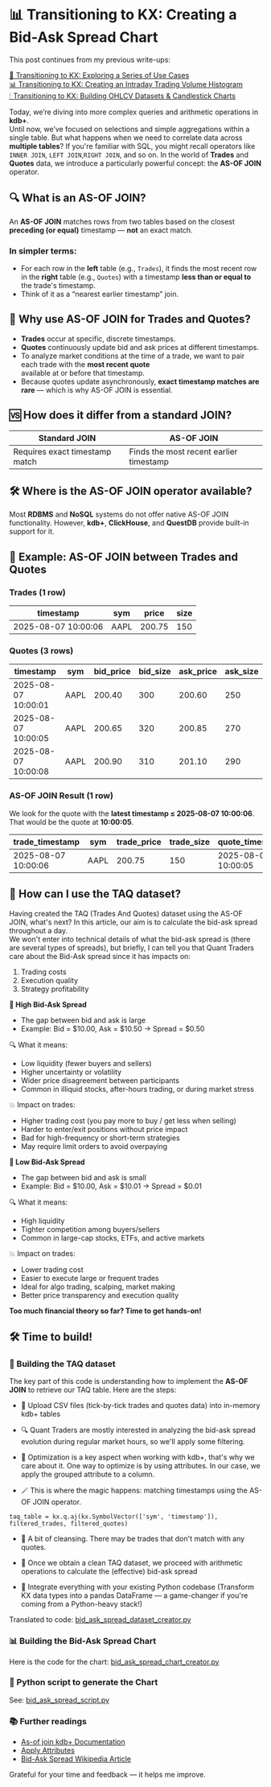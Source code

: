 # 📊 Transitioning to KX: Creating a Bid-Ask Spread Chart

This post continues from my previous write-ups:

[🚀 Transitioning to KX: Exploring a Series of Use Cases](https://www.linkedin.com/pulse/transitioning-kx-products-exploring-series-use-cases-fabio-gaiera-rfi2f)  
[📊 Transitioning to KX: Creating an Intraday Trading Volume Histogram ](https://www.linkedin.com/pulse/transitioning-kx-products-creating-intraday-trading-volume-gaiera-c1lxf)  
[🕯 Transitioning to KX: Building OHLCV Datasets & Candlestick Charts ](https://www.linkedin.com/pulse/transitioning-kx-products-building-ohlcv-datasets-charts-fabio-gaiera-hozzf)  

Today, we’re diving into more complex queries and arithmetic operations in **kdb+**.  
Until now, we’ve focused on selections and simple aggregations within a single table. But what happens when we need to correlate data across **multiple tables**? If you're familiar with SQL, you might recall operators like `INNER JOIN`, `LEFT JOIN`,`RIGHT JOIN`, and so on. In the world of **Trades** and **Quotes** data, we introduce a particularly powerful concept: the **AS-OF JOIN** operator.

## 🔍 What is an AS-OF JOIN?

An **AS-OF JOIN** matches rows from two tables based on the closest **preceding (or equal)** timestamp — **not** an exact match.

### In simpler terms:

- For each row in the **left** table (e.g., `Trades`), it finds the most recent row in the **right** table (e.g., `Quotes`) with a timestamp **less than or equal to** the trade's timestamp.  
- Think of it as a “nearest earlier timestamp” join.

## 🧠 Why use AS-OF JOIN for Trades and Quotes?

- **Trades** occur at specific, discrete timestamps.  
- **Quotes** continuously update bid and ask prices at different timestamps.  
- To analyze market conditions at the time of a trade, we want to pair each trade with the **most recent quote**  
  available at or before that timestamp.  
- Because quotes update asynchronously, **exact timestamp matches are rare** — which is why AS-OF JOIN is essential.

## 🆚 How does it differ from a standard JOIN?

| Standard JOIN                  | AS-OF JOIN                              |
|-------------------------------|---------------------------------------|
| Requires exact timestamp match | Finds the most recent earlier timestamp |

## 🛠️ Where is the AS-OF JOIN operator available?

Most **RDBMS** and **NoSQL** systems do not offer native AS-OF JOIN functionality. However, **kdb+**, **ClickHouse**, and **QuestDB** provide built-in support for it.

## 🧪 Example: AS-OF JOIN between Trades and Quotes

### Trades (1 row)

| timestamp           | sym  | price  | size |
|---------------------|------|--------|------|
| 2025-08-07 10:00:06 | AAPL | 200.75 | 150  |

### Quotes (3 rows)

| timestamp           | sym  | bid_price | bid_size | ask_price | ask_size |
|---------------------|------|-----------|----------|-----------|----------|
| 2025-08-07 10:00:01 | AAPL | 200.40    | 300      | 200.60    | 250      |
| 2025-08-07 10:00:05 | AAPL | 200.65    | 320      | 200.85    | 270      |
| 2025-08-07 10:00:08 | AAPL | 200.90    | 310      | 201.10    | 290      |

### AS-OF JOIN Result (1 row)

We look for the quote with the **latest timestamp ≤ 2025-08-07 10:00:06**. That would be the quote at **10:00:05**.

| trade_timestamp     | sym  | trade_price | trade_size | quote_timestamp     | bid_price | bid_size | ask_price | ask_size |
|---------------------|------|-------------|------------|---------------------|-----------|----------|-----------|----------|
| 2025-08-07 10:00:06 | AAPL | 200.75      | 150        | 2025-08-07 10:00:05 | 200.65    | 320      | 200.85    | 270      |

## 🤔 How can I use the TAQ dataset?

Having created the TAQ (Trades And Quotes) dataset using the AS-OF JOIN, what's next? In this article, our aim is to calculate the bid-ask spread throughout a day.  
We won't enter into technical details of what the bid-ask spread is (there are several types of spreads), but briefly, I can tell you that Quant Traders care about the Bid-Ask spread since it has impacts on:

1. Trading costs  
2. Execution quality  
3. Strategy profitability

**🔼 High Bid-Ask Spread**

- The gap between bid and ask is large  
- Example: Bid = $10.00, Ask = $10.50 → Spread = $0.50

🔍 What it means:

- Low liquidity (fewer buyers and sellers)  
- Higher uncertainty or volatility  
- Wider price disagreement between participants  
- Common in illiquid stocks, after-hours trading, or during market stress

💥 Impact on trades:

- Higher trading cost (you pay more to buy / get less when selling)  
- Harder to enter/exit positions without price impact  
- Bad for high-frequency or short-term strategies  
- May require limit orders to avoid overpaying

**🔽 Low Bid-Ask Spread**

- The gap between bid and ask is small  
- Example: Bid = $10.00, Ask = $10.01 → Spread = $0.01

🔍 What it means:

- High liquidity  
- Tighter competition among buyers/sellers  
- Common in large-cap stocks, ETFs, and active markets

💥 Impact on trades:

- Lower trading cost  
- Easier to execute large or frequent trades  
- Ideal for algo trading, scalping, market making  
- Better price transparency and execution quality

**Too much financial theory so far? Time to get hands-on!**

## 🛠️ Time to build!

### 🔄 Building the TAQ dataset

The key part of this code is understanding how to implement the **AS-OF JOIN** to retrieve our TAQ table. Here are the steps:

- 📂 Upload CSV files (tick-by-tick trades and quotes data) into in-memory kdb+ tables  

- 🔍 Quant Traders are mostly interested in analyzing the bid-ask spread evolution during regular market hours, so we'll apply some filtering.  

- 🚀 Optimization is a key aspect when working with kdb+, that's why we care about it. One way to optimize is by using attributes. In our case, we apply the grouped attribute to a column.

- 🪄 This is where the magic happens: matching timestamps using the AS-OF JOIN operator.

```
taq_table = kx.q.aj(kx.SymbolVector(['sym', 'timestamp']), filtered_trades, filtered_quotes)
```
- 🧹 A bit of cleansing. There may be trades that don't match with any quotes.  

- 🔢 Once we obtain a clean TAQ dataset, we proceed with arithmetic operations to calculate the (effective) bid-ask spread

- 🧬 Integrate everything with your existing Python codebase (Transform KX data types into a pandas DataFrame — a
  game-changer if you're coming from a Python-heavy stack!)  

Translated to code: [bid_ask_spread_dataset_creator.py](https://github.com/fabiogaiera/transitioning-to-kx/blob/master/bid_ask_spread/bid_ask_spread_dataset_creator.py)

### 📊 Building the Bid-Ask Spread Chart

Here is the code for the chart: [bid_ask_spread_chart_creator.py](https://github.com/fabiogaiera/transitioning-to-kx/blob/master/bid_ask_spread/bid_ask_spread_chart_creator.py)

### 🐍 Python script to generate the Chart

See: [bid_ask_spread_script.py](https://github.com/fabiogaiera/transitioning-to-kx/blob/master/bid_ask_spread/bid_ask_spread_script.py)

### 📚 Further readings

- [As-of join kdb+ Documentation](https://code.kx.com/q/ref/aj/)  
- [Apply Attributes](https://code.kx.com/pykx/3.1/user-guide/advanced/attributes.html)
- [Bid-Ask Spread Wikipedia Article](https://en.wikipedia.org/wiki/Bid%E2%80%93ask_spread)

Grateful for your time and feedback — it helps me improve.